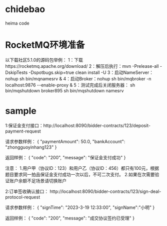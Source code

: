 # chidebao
heima code

# RocketMQ环境准备
以下载社区5.1.0的源码包举例：
1：下载https://rocketmq.apache.org/download/
2：解压后执行：mvn -Prelease-all -DskipTests -Dspotbugs.skip=true clean install -U
3：启动NameServer：nohup sh bin/mqnamesrv &
4：启动Broker：nohup sh bin/mqbroker -n localhost:9876 --enable-proxy &
5：测试完成后关闭服务器：
    sh bin/mqshutdown broker895
    sh bin/mqshutdown namesrv
# sample
1:保证金支付接口：http://localhost:8090/bidder-contracts/123/deposit-payment-request

请求参数样例：
{
"paymentAmount": 50.0,
"bankAccount": "zhongguoyinhang123"
}

返回样例：
{
"code": "200",
"message": "保证金支付成功"
}

注意：
    1.用户甲（协议ID：123）和用户乙（协议ID：456）都只有100元，根据题目要求同一拍品保证金支付成功一次以后，不可二次支付。
    2.如果在次需要验证账户余额不足场景请切换账户



2:订单签收确认接口：
http://localhost:8090/bidder-contracts/123/sign-deal-protocol-request

请求参数样例：
{
"signTime": "2023-3-19 12:33:00",
"signName":"小明"
}

返回样例：
{
"code": "200",
"message": "成交协议签约已受理"
}
